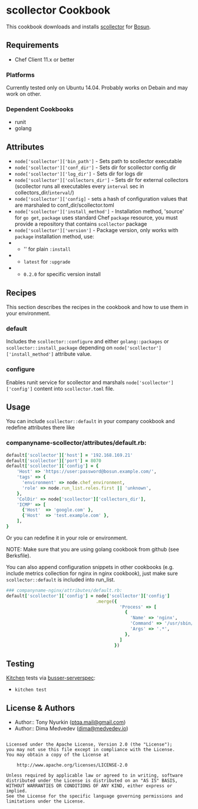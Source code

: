 scollector Cookbook
===================

This cookbook downloads and installs [scollector](https://github.com/bosun-monitor/bosun/tree/master/cmd/scollector) for [Bosun](bosun.org).


Requirements
------------
- Chef Client 11.x or better

### Platforms
Currently tested only on Ubuntu 14.04. Probably works on Debain and may work on other.


### Dependent Cookbooks
- runit
- golang

Attributes
----------

* `node['scollector']['bin_path']` - Sets path to scollector executable
* `node['scollector']['conf_dir']` - Sets dir for scollector config dir
* `node['scollector']['log_dir']` - Sets dir for logs dir
* `node['scollector']['collectors_dir']`  - Sets dir for external collectors (scollector runs all executables every `interval` sec in collectors_dir/`interval`/)
* `node['scollector']['config]` - sets a hash of configuration values that are marshaled to conf_dir/scollector.toml
* `node['scollector']['install_method']` - Installation method, 'source' for `go get`, `package` uses standard Chef `package` resource, you must provide a repository that contains `scollector` package
* `node['scollector']['version']` - Package version, only works with `package` installation method, use:
* * '' for plain `:install`
* * `latest` for `:upgrade`
* * `0.2.0` for specific version install

Recipes
-------
This section describes the recipes in the cookbook and how to use them in your environment.

### default
Includes the `scollector::configure` and either `golang::packages` or `scollector::install_package` depending on `node['scollector']['install_method']` attribute value.

### configure
Enables runit service for scollector and marshals `node['scollector']['config']` content into `scollector.toml` file.

Usage
-----

You can include `scollector::default` in your company cookbook and redefine attributes there like
### companyname-scollector/attributes/default.rb:
```ruby
default['scollector']['host'] = '192.168.169.21'
default['scollector']['port'] = 8070
default['scollector']['config'] = {
    'Host' => 'https://user:password@bosun.example.com/',
    'tags' => {
      'environment' => node.chef_environment,
      'role' => node.run_list.roles.first || 'unknown',
    },
    'ColDir' => node['scollector']['collectors_dir'],
    'ICMP' => [
      {'Host'  => 'google.com' },
      {'Host'  => 'test.example.com' },
    ],
}
```

Or you can redefine it in your role or environment.

NOTE: Make sure that you are using golang cookbook from github (see Berksfile).

You can also append configuration snippets in other cookbooks (e.g. include metrics collection for nginx in nginx cookbook), just make sure `scollector::default` is included into run_list.
```ruby
### companyname-nginx/attributes/default.rb:
default['scollector']['config'] = node['scollector']['config']
                                  .merge({
                                           'Process' => [
                                             {
                                               'Name' => 'nginx',
                                               'Command' => '/usr/sbin/nginx',
                                               'Args' => '.*',
                                             },
                                           ]
                                         })
```                                         

Testing
-----
[Kitchen](http://kitchen.ci) tests via [busser-serverspec](https://github.com/test-kitchen/busser-serverspec):

* `kitchen test`


License & Authors
-----------------
- Author:: Tony Nyurkin (<ptqa.mail@gmail.com>)
- Author:: Dima Medvedev (<dima@medvedev.io>)

```text

Licensed under the Apache License, Version 2.0 (the "License");
you may not use this file except in compliance with the License.
You may obtain a copy of the License at

    http://www.apache.org/licenses/LICENSE-2.0

Unless required by applicable law or agreed to in writing, software
distributed under the License is distributed on an "AS IS" BASIS,
WITHOUT WARRANTIES OR CONDITIONS OF ANY KIND, either express or implied.
See the License for the specific language governing permissions and
limitations under the License.
```
